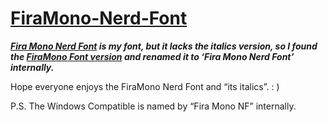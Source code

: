 # [FiraMono-Nerd-Font](https://github.com/AndyVerne/FiraMono-Nerd-Font)

***[Fira Mono Nerd Font](https://www.nerdfonts.com/font-downloads) is my font, but it lacks the italics version, so I found the [FiraMono Font version](https://github.com/zwaldowski/Fira/tree/zwaldowski/mod-new/otf) and renamed it to ‘Fira Mono Nerd Font’ internally.***

Hope everyone  enjoys the FiraMono Nerd Font and “its italics”. : )

P.S. The Windows Compatible is named by “Fira Mono NF” internally.